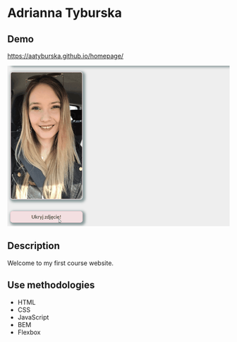 # Adrianna Tyburska

## Demo

https://aatyburska.github.io/homepage/

![Animation](https://github.com/aatyburska/homepage/blob/main/image/Animation.gif?raw=true)

## Description

Welcome to my first course website.

## Use methodologies

- HTML
- CSS
- JavaScript
- BEM
- Flexbox


